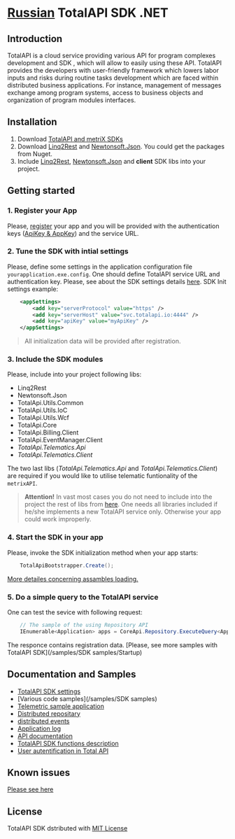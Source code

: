[Russian](documentation/ru/README.md)
TotalAPI SDK .NET
====================
Introduction
----------------------------------------
TotalAPI is a cloud service providing various API for program complexes development and SDK , which will allow to easily using these API.
TotalAPI provides the developers with user-friendly framework which lowers labor inputs and risks during routine tasks development which are faced within distributed business applications. For instance, management of messages exchange among program systems, access to business objects and organization of program modules interfaces.

Installation
-------------------------------------------
1.  Download [TotalAPI and metriX SDKs](dist/net45/)
2.  Download [Linq2Rest](https://www.nuget.org/packages/Linq2Rest/) and [Newtonsoft.Json](https://www.nuget.org/packages/newtonsoft.json/). You could get the packages from Nuget.
3.  Include [Linq2Rest](https://www.nuget.org/packages/Linq2Rest/), [Newtonsoft.Json](https://www.nuget.org/packages/newtonsoft.json/) and  **client** SDK libs into your project.

Getting started
---------------------------------------------
### 1. Register your App
Please, [register](http://billing.totalapi.io/#/applications) your app and you will be provided with the authentication keys ([ApiKey & AppKey](/documentation/auth.md)) and the service URL.

### 2. Tune the SDK with intial settings
Please, define some settings in  the application configuration file `yourapplication.exe.config`.  One should define TotalAPI service URL and authentication key. Please, see about the SDK settings details [here](/documentation/sdksettings.md).
SDK Init settings example:
```xml
    <appSettings>
    	<add key="serverProtocol" value="https" />
    	<add key="serverHost" value="svc.totalapi.io:4444" />
        <add key="apiKey" value="myApiKey" />
    </appSettings>
```
> All initialization data will be provided after registration.

### 3. Include the SDK modules  
Please, include into your project following libs:

* Linq2Rest
* Newtonsoft.Json
* TotalApi.Utils.Common
* TotalApi.Utils.IoC
* TotalApi.Utils.Wcf
* TotalApi.Core
* TotalApi.Billing.Client
* TotalApi.EventManager.Client
* *TotalApi.Telematics.Api*
* *TotalApi.Telematics.Client*

The two last libs (*TotalApi.Telematics.Api* and *TotalApi.Telematics.Client*) are required if you would like to utilise telematic funtionality of the `metrixAPI`. 

> **Attention!** 
> In vast most cases you do not need to include into the project the rest of libs from [here](../../dist/net45/). One needs all libraries included if he/she implements a new TotalAPI service only.  Otherwise your app could work improperly.

### 4. Start the SDK in your app
Please, invoke the SDK initialization method when your app starts:
```C#    
    TotalApiBootstrapper.Create();
```
[More detailes concerning assambles loading.](/documentation/sdkload.md)

### 5. Do a simple query to the TotalAPI service
One can test the sevice with following request:
```C#
	// The sample of the using Repository API
	IEnumerable<Application> apps = CoreApi.Repository.ExecuteQuery<Application>();

```
The responce contains registration data.
[Please, see more samples with TotalAPI SDK](/samples/SDK samples/Startup)

Documentation and Samples
-------------------------------------------
* [TotalAPI SDK settings](/documentation/sdksettings.md)
* [Various code samples](/samples/SDK samples)
 * [Telemetric sample application](/documentation/sdksamplestele.md)
 * [Distributed repositary](/documentation/sdksamplesrepo.md)
 * [distributed events](/documentation/sdksamplesevent.md)
 * [Application log](/documentation/sdksampleslog.md)
* [API documentation]()
* [TotalAPI SDK functions description]()
* [User autentification in Total API](/documentation/auth.md)

Known issues
--------------------------------------------------------------
[Please see here](https://github.com/TotalApi/SDK-dNet/issues)

License
------------------------------------------------------------
TotalAPI SDK dstributed with [MIT License](LIENSE.txt)
 
